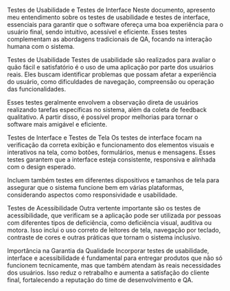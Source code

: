 Testes de Usabilidade e Testes de Interface
Neste documento, apresento meu entendimento sobre os testes de usabilidade e testes de interface, essenciais para garantir que o software ofereça uma boa experiência para o usuário final, sendo intuitivo, acessível e eficiente. Esses testes complementam as abordagens tradicionais de QA, focando na interação humana com o sistema.

Testes de Usabilidade
Testes de usabilidade são realizados para avaliar o quão fácil e satisfatório é o uso de uma aplicação por parte dos usuários reais. Eles buscam identificar problemas que possam afetar a experiência do usuário, como dificuldades de navegação, compreensão ou operação das funcionalidades.

Esses testes geralmente envolvem a observação direta de usuários realizando tarefas específicas no sistema, além da coleta de feedback qualitativo. A partir disso, é possível propor melhorias para tornar o software mais amigável e eficiente.

Testes de Interface e Testes de Tela
Os testes de interface focam na verificação da correta exibição e funcionamento dos elementos visuais e interativos na tela, como botões, formulários, menus e mensagens. Esses testes garantem que a interface esteja consistente, responsiva e alinhada com o design esperado.

Incluem também testes em diferentes dispositivos e tamanhos de tela para assegurar que o sistema funcione bem em várias plataformas, considerando aspectos como responsividade e usabilidade.

Testes de Acessibilidade
Outra vertente importante são os testes de acessibilidade, que verificam se a aplicação pode ser utilizada por pessoas com diferentes tipos de deficiência, como deficiência visual, auditiva ou motora. Isso inclui o uso correto de leitores de tela, navegação por teclado, contraste de cores e outras práticas que tornam o sistema inclusivo.

Importância na Garantia da Qualidade
Incorporar testes de usabilidade, interface e acessibilidade é fundamental para entregar produtos que não só funcionem tecnicamente, mas que também atendam às reais necessidades dos usuários. Isso reduz o retrabalho e aumenta a satisfação do cliente final, fortalecendo a reputação do time de desenvolvimento e QA.
